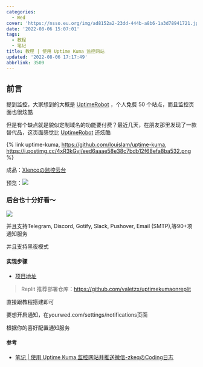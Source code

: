 ```yaml
---
categories:
  - Wed
cover: 'https://nsso.eu.org/img/ad8152a2-23dd-444b-a8b6-1a3d78941721.jpeg'
date: '2022-08-06 15:07:01'
tags:
  - 教程
  - 笔记
title: 教程 | 使用 Uptime Kuma 监控网站
updated: '2022-08-06 17:17:49'
abbrlink: 3509
---
```

## 前言

提到监控，大家想到的大概是 [UptimeRobot](https://uptimerobot.com/) ，个人免费 50 个站点，而且监控页面也很炫酷

但是有个缺点就是貌似定制域名的功能要付费？最近几天，在朋友那里发现了一款替代品，这页面感觉比 [UptimeRobot](https://uptimerobot.com/) 还炫酷

{% link uptime-kuma, https://github.com/louislam/uptime-kuma,  https://i.postimg.cc/4xR3kGvj/eed6aaae58e38c7bdb12f68efa8ba532.png  %}

成品：[Xlencoの监控云台](https://uptime.xilej.repl.co/status/xlenco)

预览：![](https://nsso.eu.org/img/ff6946fc-cb28-43cc-b357-0f2b3a84d3d0.jpeg)

### 后台也十分好看～

![](https://nsso.eu.org/img/dcf48529-6a1c-46dc-b2f0-12afc5f3008b.jpeg)

并且支持Telegram, Discord, Gotify, Slack, Pushover, Email (SMTP),等90+项通知服务

并且支持黑夜模式

#### 实现步骤

* [项目地址](https://github.com/louislam/uptime-kuma)

> Replit 推荐部署仓库：https://github.com/valetzx/uptimekumaonreplit

直接跟教程搭建即可

要想开启通知，在yourwed.com/settings/notifications页面

根据你的喜好配置通知服务

#### 参考

* [笔记 | 使用 Uptime Kuma 监控网站并推送微信-zkeqのCoding日志](https://icodeq.com/2022/3b048b84e37d/)
